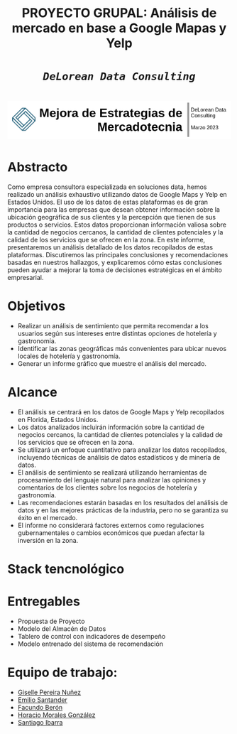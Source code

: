 # <h1 align=center> **PROYECTO GRUPAL: Análisis de mercado en base a Google Mapas y Yelp** </h1>
# <h1 align=center>*`DeLorean Data Consulting`*
# <h1 align=center> ![imagen](imagen.png)
# Abstracto
Como empresa consultora especializada en soluciones data, hemos realizado un análisis exhaustivo utilizando datos de Google Maps y Yelp en Estados Unidos. 
El uso de los datos de estas plataformas es de gran importancia para las empresas que desean obtener información sobre la ubicación geográfica de sus clientes y la percepción que tienen de sus productos o servicios.
Estos datos proporcionan información valiosa sobre la cantidad de negocios cercanos, la cantidad de clientes potenciales y la calidad de los servicios que se ofrecen en la zona.
En este informe, presentaremos un análisis detallado de los datos recopilados de estas plataformas. Discutiremos las principales conclusiones y recomendaciones basadas en nuestros hallazgos, y explicaremos cómo estas conclusiones pueden ayudar a mejorar la toma de decisiones estratégicas en el ámbito empresarial.
#
 # Objetivos
* Realizar un análisis de sentimiento que permita recomendar a los usuarios según sus intereses entre distintas opciones de hotelería y gastronomía.
* Identificar las zonas geográficas más convenientes para ubicar nuevos locales de hotelería y gastronomía.
* Generar un informe gráfico que muestre el análisis del mercado.
#
# Alcance
* El análisis se centrará en los datos de Google Maps y Yelp recopilados en Florida, Estados Unidos.
* Los datos analizados incluirán información sobre la cantidad de negocios cercanos, la cantidad de clientes potenciales y la calidad de los servicios que se ofrecen en la zona.
* Se utilizará un enfoque cuantitativo para analizar los datos recopilados, incluyendo técnicas de análisis de datos estadísticos y de minería de datos.
* El análisis de sentimiento se realizará utilizando herramientas de procesamiento del lenguaje natural para analizar las opiniones y comentarios de los clientes sobre los negocios de hotelería y gastronomía.
* Las recomendaciones estarán basadas en los resultados del análisis de datos y en las mejores prácticas de la industria, pero no se garantiza su éxito en el mercado.
* El informe no considerará factores externos como regulaciones gubernamentales o cambios económicos que puedan afectar la inversión en la zona.
#
# Stack tencnológico
#
# Entregables
 * Propuesta de Proyecto
 * Modelo del Almacén de Datos
 * Tablero de control con indicadores de desempeño
 * Modelo entrenado del sistema de recomendación
#
# Equipo de trabajo:
+ [Giselle Pereira Nuñez](https://www.linkedin.com/in/giselle-pereira-nu%C3%B1ez-011330168/)
+ [Emilio Santander](https://www.linkedin.com/in/emilio-santander/)
+ [Facundo Berón](https://www.linkedin.com/in/facundo-beron/)
+ [Horacio Morales González](https://www.linkedin.com/in/hmorales1970/)
+ [Santiago Ibarra](https://www.linkedin.com/in/santiagoibarra-dataanalytics/)



